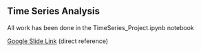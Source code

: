 ## Time Series Analysis
All work has been done in the TimeSeries_Project.ipynb notebook

[Google Slide Link](https://docs.google.com/presentation/d/1DvK6_r6ol6RPpmZfBD59p-okTcnQ_bEKiLN2RmYmPi4/edit?usp=sharing) (direct reference)

